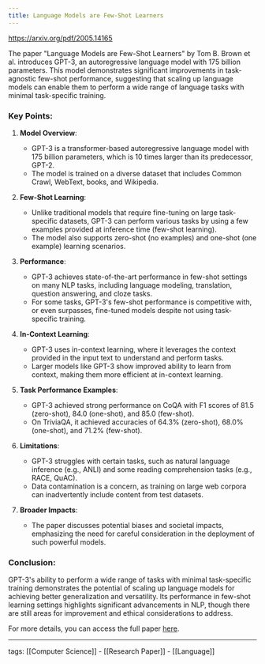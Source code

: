 ```yaml
---
title: Language Models are Few-Shot Learners
---
```


https://arxiv.org/pdf/2005.14165

The paper "Language Models are Few-Shot Learners" by Tom B. Brown et al. introduces GPT-3, an autoregressive language model with 175 billion parameters. This model demonstrates significant improvements in task-agnostic few-shot performance, suggesting that scaling up language models can enable them to perform a wide range of language tasks with minimal task-specific training.

### Key Points:

1. **Model Overview**:
    - GPT-3 is a transformer-based autoregressive language model with 175 billion parameters, which is 10 times larger than its predecessor, GPT-2.
    - The model is trained on a diverse dataset that includes Common Crawl, WebText, books, and Wikipedia.

2. **Few-Shot Learning**:
    - Unlike traditional models that require fine-tuning on large task-specific datasets, GPT-3 can perform various tasks by using a few examples provided at inference time (few-shot learning).
    - The model also supports zero-shot (no examples) and one-shot (one example) learning scenarios.

3. **Performance**:
    - GPT-3 achieves state-of-the-art performance in few-shot settings on many NLP tasks, including language modeling, translation, question answering, and cloze tasks.
    - For some tasks, GPT-3's few-shot performance is competitive with, or even surpasses, fine-tuned models despite not using task-specific training.

4. **In-Context Learning**:
    - GPT-3 uses in-context learning, where it leverages the context provided in the input text to understand and perform tasks.
    - Larger models like GPT-3 show improved ability to learn from context, making them more efficient at in-context learning.

5. **Task Performance Examples**:
    - GPT-3 achieved strong performance on CoQA with F1 scores of 81.5 (zero-shot), 84.0 (one-shot), and 85.0 (few-shot).
    - On TriviaQA, it achieved accuracies of 64.3% (zero-shot), 68.0% (one-shot), and 71.2% (few-shot).

6. **Limitations**:
    - GPT-3 struggles with certain tasks, such as natural language inference (e.g., ANLI) and some reading comprehension tasks (e.g., RACE, QuAC).
    - Data contamination is a concern, as training on large web corpora can inadvertently include content from test datasets.

7. **Broader Impacts**:
    - The paper discusses potential biases and societal impacts, emphasizing the need for careful consideration in the deployment of such powerful models.

### Conclusion:
GPT-3's ability to perform a wide range of tasks with minimal task-specific training demonstrates the potential of scaling up language models for achieving better generalization and versatility. Its performance in few-shot learning settings highlights significant advancements in NLP, though there are still areas for improvement and ethical considerations to address.

For more details, you can access the full paper [here](https://arxiv.org/pdf/2005.14165.pdf).

---

tags: [[Computer Science]] - [[Research Paper]] - [[Language]]
